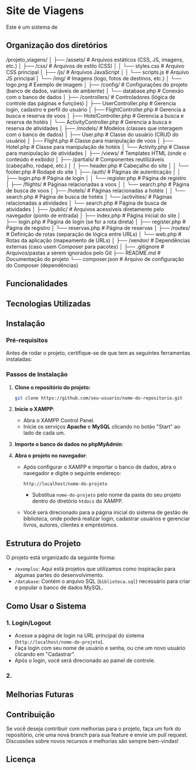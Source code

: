 # Site de Viagens
Este é um sistema de 

## Organização dos diretórios

/projeto_viagens/
│
├── /assets/              # Arquivos estáticos (CSS, JS, imagens, etc.)
│   ├── /css/             # Arquivos de estilo (CSS)
│   │   └── styles.css    # Arquivo CSS principal
│   ├── /js/              # Arquivos JavaScript
│   │   └── scripts.js    # Arquivo JS principal
│   └── /img/             # Imagens (logo, fotos de destinos, etc.)
│       └── logo.png      # Exemplo de imagem
│
├── /config/              # Configurações do projeto (banco de dados, variáveis de ambiente)
│   └── database.php      # Conexão com o banco de dados
│
├── /controllers/         # Controladores (lógica de controle das páginas e funções)
│   ├── UserController.php # Gerencia login, cadastro e perfil do usuário
│   ├── FlightController.php # Gerencia a busca e reserva de voos
│   ├── HotelController.php  # Gerencia a busca e reserva de hotéis
│   └── ActivityController.php # Gerencia a busca e reserva de atividades
│
├── /models/              # Modelos (classes que interagem com o banco de dados)
│   ├── User.php          # Classe do usuário (CRUD do usuário)
│   ├── Flight.php        # Classe para manipulação de voos
│   ├── Hotel.php         # Classe para manipulação de hotéis
│   └── Activity.php      # Classe para manipulação de atividades
│
├── /views/               # Templates HTML (onde o conteúdo é exibido)
│   ├── /partials/        # Componentes reutilizáveis (cabeçalho, rodapé, etc.)
│   │   ├── header.php    # Cabeçalho do site
│   │   └── footer.php    # Rodapé do site
│   ├── /auth/            # Páginas de autenticação
│   │   ├── login.php     # Página de login
│   │   └── register.php  # Página de registro
│   ├── /flights/         # Páginas relacionadas a voos
│   │   └── search.php    # Página de busca de voos
│   ├── /hotels/          # Páginas relacionadas a hotéis
│   │   └── search.php    # Página de busca de hotéis
│   └── /activities/      # Páginas relacionadas a atividades
│       └── search.php    # Página de busca de atividades
│
├── /public/              # Arquivos acessíveis diretamente pelo navegador (ponto de entrada)
│   ├── index.php         # Página inicial do site
│   ├── login.php         # Página de login (se for a rota direta)
│   ├── register.php      # Página de registro
│   └── reservas.php      # Página de reservas
│
├── /routes/              # Definição de rotas (separação de lógica entre URLs)
│   └── web.php           # Rotas da aplicação (mapeamento de URLs)
│
├── /vendor/              # Dependências externas (caso usem Composer para pacotes)
│
├── .gitignore            # Arquivos/pastas a serem ignorados pelo Git
├── README.md             # Documentação do projeto
└── composer.json         # Arquivo de configuração do Composer (dependências)


## Funcionalidades

## Tecnologias Utilizadas

## Instalação

### Pré-requisitos

Antes de rodar o projeto, certifique-se de que tem as seguintes ferramentas instaladas:


### Passos de Instalação

1. **Clone o repositório do projeto:**

   ```bash
   git clone https://github.com/seu-usuario/nome-do-repositorio.git

2. **Inicie o XAMPP**:

   - Abra o XAMPP Control Panel.
   - Inicie os serviços **Apache** e **MySQL** clicando no botão "Start" ao lado de cada um.

3. **Importe o banco de dados no phpMyAdmin**:

4. **Abra o projeto no navegador**:

   - Após configurar o XAMPP e importar o banco de dados, abra o navegador e digite o seguinte endereço:

     ```
     http://localhost/nome-do-projeto
     ```

     - Substitua `nome-do-projeto` pelo nome da pasta do seu projeto dentro do diretório `htdocs` do XAMPP.

   - Você será direcionado para a página inicial do sistema de gestão de biblioteca, onde poderá realizar login, cadastrar usuários e gerenciar livros, autores, clientes e empréstimos.

## Estrutura do Projeto

O projeto está organizado da seguinte forma:

- `/exemplos`: Aqui está projetos que utilizamos como inspiração para algumas partes do desenvolvimento.
- `/database`: Contém o arquivo SQL (`biblioteca.sql`) necessário para criar e popular o banco de dados MySQL.

## Como Usar o Sistema

### 1. **Login/Logout**

- Acesse a página de login na URL principal do sistema (`http://localhost/nome-do-projeto`).
- Faça login com seu nome de usuário e senha, ou crie um novo usuário clicando em "Cadastrar".
- Após o login, você será direcionado ao painel de controle.

### 2. 

## Melhorias Futuras

## Contribuição

Se você deseja contribuir com melhorias para o projeto, faça um fork do repositório, crie uma nova branch para sua feature e envie um pull request. Discussões sobre novos recursos e melhorias são sempre bem-vindas!

## Licença
